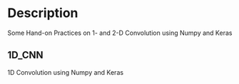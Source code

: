 # Description 

Some Hand-on Practices on 1- and 2-D Convolution using Numpy and Keras 

## 1D_CNN 

1D Convolution using Numpy and Keras


